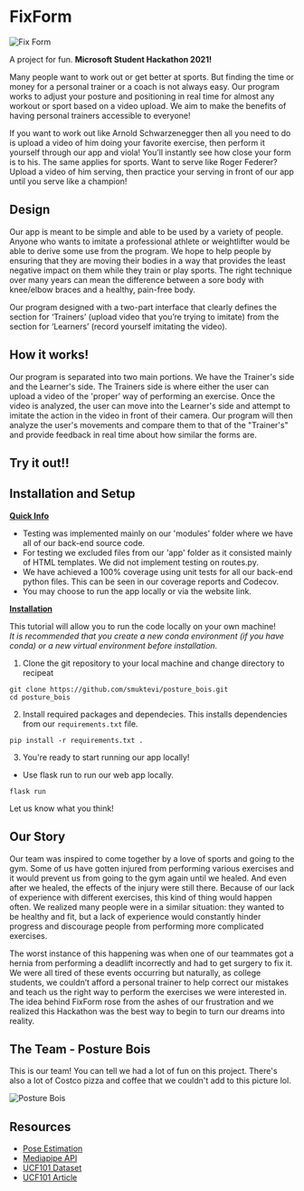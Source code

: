 # FixForm

![Fix Form](https://github.com/smuktevi/posture_bois/blob/main/FixFormLogo.png)

A project for fun. **Microsoft Student Hackathon 2021!**

Many people want to work out or get better at sports. But finding the time or money for a personal trainer or a coach is not always easy. Our program works to adjust your posture and positioning in real time for almost any workout or sport based on a video upload. We aim to make the benefits of having personal trainers accessible to everyone!  
  
If you want to work out like Arnold Schwarzenegger then all you need to do is upload a video of him doing your favorite exercise, then perform it yourself through our app and viola! You’ll instantly see how close your form is to his. The same applies for sports. Want to serve like Roger Federer? Upload a video of him serving, then practice your serving in front of our app until you serve like a champion!

## Design

Our app is meant to be simple and able to be used by a variety of people. Anyone who wants to imitate a professional athlete or weightlifter would be able to derive some use from the program. We hope to help people by ensuring that they are moving their bodies in a way that provides the least negative impact on them while they train or play sports. The right technique over many years can mean the difference between a sore body with knee/elbow braces and a healthy, pain-free body.  
  
Our program designed with a two-part interface that clearly defines the section for ‘Trainers’ (upload video that you’re trying to imitate) from the section for ‘Learners’ (record yourself imitating the video).

## How it works!

Our program is separated into two main portions. We have the Trainer's side and the Learner's side. The Trainers side is where either the user can upload a video of the 'proper' way of performing an exercise. Once the video is analyzed, the user can move into the Learner's side and attempt to imitate the action in the video in front of their camera. Our program will then analyze the user's movements and compare them to that of the "Trainer's" and provide feedback in real time about how similar the forms are. 

## Try it out!!

## Installation and Setup

**<ins>Quick Info</ins>**  

* Testing was implemented mainly on our 'modules' folder where we have all of our back-end source code. 
* For testing we excluded files from our 'app' folder as it consisted mainly of HTML templates. We did not implement testing on routes.py.
* We have achieved a 100% coverage using unit tests for all our back-end python files. This can be seen in our coverage reports and Codecov.
* You may choose to run the app locally or via the website link.

**<ins>Installation</ins>**  

This tutorial will allow you to run the code locally on your own machine!  
*It is recommended that you create a new conda environment (if you have conda) or a new virtual environment before installation.*

1) Clone the git repository to your local machine and change directory to recipeat
```
git clone https://github.com/smuktevi/posture_bois.git
cd posture_bois
```
2) Install required packages and dependecies. This installs dependencies from our `requirements.txt` file.
```
pip install -r requirements.txt .
```
3) You're ready to start running our app locally!  

* Use flask run to run our web app locally.
```
flask run
```

Let us know what you think!


## Our Story

Our team was inspired to come together by a love of sports and going to the gym. Some of us have gotten injured from performing various exercises and it would prevent us from going to the gym again until we healed. And even after we healed, the effects of the injury were still there. Because of our lack of experience with different exercises, this kind of thing would happen often. We realized many people were in a similar situation: they wanted to be healthy and fit, but a lack of experience would constantly hinder progress and discourage people from performing more complicated exercises.    
  
The worst instance of this happening was when one of our teammates got a hernia from performing a deadlift incorrectly and had to get surgery to fix it. We were all tired of these events occurring but naturally, as college students, we couldn’t afford a personal trainer to help correct our mistakes and teach us the right way to perform the exercises we were interested in. The idea behind FixForm rose from the ashes of our frustration and we realized this Hackathon was the best way to begin to turn our dreams into reality. 

## The Team - Posture Bois

This is our team! You can tell we had a lot of fun on this project. There's also a lot of Costco pizza and coffee that we couldn't add to this picture lol.

![Posture Bois](https://github.com/smuktevi/posture_bois/blob/main/MicrosoftTeams-image%20(2).png)

## Resources

* [Pose Estimation](https://github.com/tucan9389/PoseEstimation-CoreML)
* [Mediapipe API](https://google.github.io/mediapipe/solutions/pose)
* [UCF101 Dataset](https://www.kaggle.com/lifailifai/ucf101)
* [UCF101 Article](https://analyticsindiamag.com/how-to-use-ucf101-the-largest-dataset-of-human-actions/)

